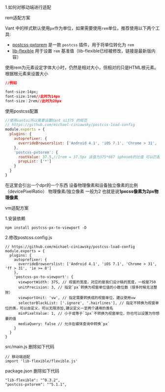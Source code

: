 1.如何对移动端进行适配

rem适配方案

Vant 中的样式默认使用`px`作为单位，如果需要使用`rem`单位，推荐使用以下两个工具:

- [postcss-pxtorem](https://link.juejin.cn/?target=https%3A%2F%2Fgithub.com%2Fcuth%2Fpostcss-pxtorem) 是一款 `postcss` 插件，用于将单位转化为 `rem`
- [lib-flexible](https://link.juejin.cn/?target=https%3A%2F%2Fgithub.com%2Famfe%2Flib-flexible) 用于设置 `rem` 基准值（lib-flexible已经被修改，链接是最新版内容）

使用rem为元素设定字体大小时，仍然是相对大小，但相对的只是HTML根元素。根据根元素来设置大小  

```css
//例如

font-size:14px;
font-size:1rem//此时为14px
font-size：2rem//此时为28px
```

使用postcss配置

```js
//使用vantui所以需要设置Vant ui375 的规范
// https://github.com/michael-ciniawsky/postcss-load-config
module.exports = {
  plugins: {
    autoprefixer: {
      overrideBrowserslist: ['Android 4.1', 'iOS 7.1', 'Chrome > 31', 'ff > 31', 'ie >= 8']
    },
    'postcss-pxtorem': {
      rootValue: 37.5,//1rem = 37.5px 该值为375*667 iphone6的比值 可以匹配任意机型
      propList: ['*']
    }
  }
}
```

在这里会引出一个dpr的一个东西  设备物理像素和设备独立像素的比例（devicePixelRatio） 物理像素/独立像素 一般为2 也就是说**1pxcss像素为2px物理像素**

vm适配方案

1.安装依赖

```
npm install postcss-px-to-viewport -D
```

2.修改postcss.config.js

```
// https://github.com/michael-ciniawsky/postcss-load-config
module.exports = {
  plugins: {
    autoprefixer: {
      overrideBrowserslist: ['Android 4.1', 'iOS 7.1', 'Chrome > 31', 'ff > 31', 'ie >= 8']
    },
    'postcss-px-to-viewport': {
      viewportWidth: 375, // 视窗的宽度，对应的是我们设计稿的宽度，一般是750
      unitPrecision: 3, // 指定`px`转换为视窗单位值的小数位数（很多时候无法整除）
      viewportUnit: 'vw', // 指定需要转换成的视窗单位，建议使用vw
      selectorBlackList: ['.ignore', '.hairlines'], // 指定不转换为视窗单位的类，可以自定义，可以无限添加,建议定义一至两个通用的类名
      minPixelValue: 1, // 小于或等于`1px`不转换为视窗单位，你也可以设置为你想要的值
      mediaQuery: false // 允许在媒体查询中转换`px`
    }
  }
}

```

src/main.js 删除如下代码

```
// 移动端适配
import 'lib-flexible/flexible.js'
```

package.json 删除如下代码

```
"lib-flexible": "^0.3.2",
"postcss-pxtorem": "^5.1.1",
```

